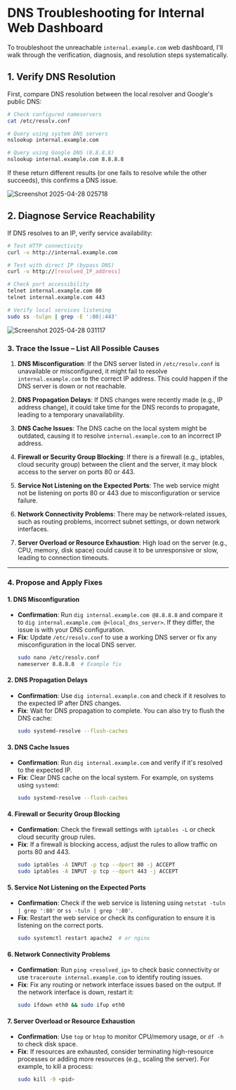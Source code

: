 # DNS Troubleshooting for Internal Web Dashboard

To troubleshoot the unreachable `internal.example.com` web dashboard, I'll walk through the verification, diagnosis, and resolution steps systematically.

## 1. Verify DNS Resolution

First, compare DNS resolution between the local resolver and Google's public DNS:

```bash
# Check configured nameservers
cat /etc/resolv.conf

# Query using system DNS servers
nslookup internal.example.com

# Query using Google DNS (8.8.8.8)
nslookup internal.example.com 8.8.8.8
```

If these return different results (or one fails to resolve while the other succeeds), this confirms a DNS issue.

![Screenshot 2025-04-28 025718](https://github.com/user-attachments/assets/b099995e-7c35-4cec-ab8c-29bc65b086cf)

## 2. Diagnose Service Reachability

If DNS resolves to an IP, verify service availability:

```bash
# Test HTTP connectivity
curl -v http://internal.example.com

# Test with direct IP (bypass DNS)
curl -v http://[resolved_IP_address]

# Check port accessibility
telnet internal.example.com 80
telnet internal.example.com 443

# Verify local services listening
sudo ss -tulpn | grep -E ':80|:443'
```
![Screenshot 2025-04-28 031117](https://github.com/user-attachments/assets/4cfc8cdd-d209-4a43-b162-f4726c5be4ee)

### 3. **Trace the Issue – List All Possible Causes**

1. **DNS Misconfiguration**: If the DNS server listed in `/etc/resolv.conf` is unavailable or misconfigured, it might fail to resolve `internal.example.com` to the correct IP address. This could happen if the DNS server is down or not reachable.

2. **DNS Propagation Delays**: If DNS changes were recently made (e.g., IP address change), it could take time for the DNS records to propagate, leading to a temporary unavailability.

3. **DNS Cache Issues**: The DNS cache on the local system might be outdated, causing it to resolve `internal.example.com` to an incorrect IP address.

4. **Firewall or Security Group Blocking**: If there is a firewall (e.g., iptables, cloud security group) between the client and the server, it may block access to the server on ports 80 or 443.

5. **Service Not Listening on the Expected Ports**: The web service might not be listening on ports 80 or 443 due to misconfiguration or service failure.

6. **Network Connectivity Problems**: There may be network-related issues, such as routing problems, incorrect subnet settings, or down network interfaces.

7. **Server Overload or Resource Exhaustion**: High load on the server (e.g., CPU, memory, disk space) could cause it to be unresponsive or slow, leading to connection timeouts.

---

### 4. **Propose and Apply Fixes**

#### 1. **DNS Misconfiguration**  
- **Confirmation**: Run `dig internal.example.com @8.8.8.8` and compare it to `dig internal.example.com @<local_dns_server>`. If they differ, the issue is with your DNS configuration.  
- **Fix**: Update `/etc/resolv.conf` to use a working DNS server or fix any misconfiguration in the local DNS server.  
   ```bash
   sudo nano /etc/resolv.conf
   nameserver 8.8.8.8  # Example fix
   ```
#### 2. **DNS Propagation Delays**  
- **Confirmation**: Use `dig internal.example.com` and check if it resolves to the expected IP after DNS changes.  
- **Fix**: Wait for DNS propagation to complete. You can also try to flush the DNS cache:
    ```bash
    sudo systemd-resolve --flush-caches
    ```

#### 3. **DNS Cache Issues**  
- **Confirmation**: Run `dig internal.example.com` and verify if it's resolved to the expected IP.  
- **Fix**: Clear DNS cache on the local system. For example, on systems using `systemd`:
    ```bash
    sudo systemd-resolve --flush-caches
    ```

#### 4. **Firewall or Security Group Blocking**  
- **Confirmation**: Check the firewall settings with `iptables -L` or check cloud security group rules.  
- **Fix**: If a firewall is blocking access, adjust the rules to allow traffic on ports 80 and 443.
    ```bash
    sudo iptables -A INPUT -p tcp --dport 80 -j ACCEPT
    sudo iptables -A INPUT -p tcp --dport 443 -j ACCEPT
    ```

#### 5. **Service Not Listening on the Expected Ports**  
- **Confirmation**: Check if the web service is listening using `netstat -tuln | grep ':80'` or `ss -tuln | grep ':80'`.  
- **Fix**: Restart the web service or check its configuration to ensure it is listening on the correct ports.
    ```bash
    sudo systemctl restart apache2  # or nginx
    ```

#### 6. **Network Connectivity Problems**  
- **Confirmation**: Run `ping <resolved_ip>` to check basic connectivity or use `traceroute internal.example.com` to identify routing issues.  
- **Fix**: Fix any routing or network interface issues based on the output. If the network interface is down, restart it:
    ```bash
    sudo ifdown eth0 && sudo ifup eth0
    ```

#### 7. **Server Overload or Resource Exhaustion**  
- **Confirmation**: Use `top` or `htop` to monitor CPU/memory usage, or `df -h` to check disk space.  
- **Fix**: If resources are exhausted, consider terminating high-resource processes or adding more resources (e.g., scaling the server). For example, to kill a process:
    ```bash
    sudo kill -9 <pid>
    ```




